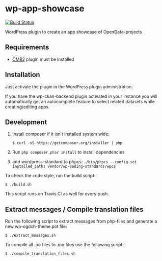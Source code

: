 # wp-app-showcase

[![Build Status](https://travis-ci.org/opendata-swiss/wp-app-showcase.svg?branch=master)](https://travis-ci.org/opendata-swiss/wp-app-showcase)

WordPress plugin to create an app showcase of OpenData-projects

## Requirements

* [CMB2](https://wordpress.org/plugins/cmb2/) plugin must be installed

## Installation

Just activate the plugin in the WordPress plugin administration.

If you have the wp-ckan-backend plugin activated in your instance you will automatically get an autocomplete feature to select related datasets while creating/editing apps.

## Development

1. Install composer if it isn't installed system wide:
    ```
   $ curl -sS https://getcomposer.org/installer | php
   ```

1. Run `php composer.phar install` to install dependencies

1. add wordpress-standard to phpcs: `./bin/phpcs --config-set installed_paths vendor/wp-coding-standards/wpcs`


To check the code style, run the build script:

```
$ ./build.sh
```

This script runs on Travis CI as well for every push.

## Extract messages / Compile translation files

Run the following script to extract messages from php-files and generate a new wp-ogdch-theme.pot file:

```
$ ./extract_messages.sh
```

To compile all .po files to .mo files use the following script:

```
$ ./compile_translation_files.sh
```
